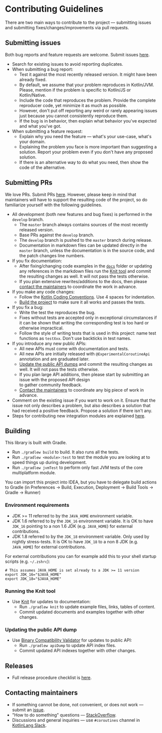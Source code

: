 # Contributing Guidelines

There are two main ways to contribute to the project &mdash; submitting issues and submitting 
fixes/changes/improvements via pull requests.

## Submitting issues

Both bug reports and feature requests are welcome.
Submit issues [here](https://github.com/Kotlin/kotlinx.coroutines/issues).

* Search for existing issues to avoid reporting duplicates.
* When submitting a bug report:
  * Test it against the most recently released version. It might have been already fixed.
  * By default, we assume that your problem reproduces in Kotlin/JVM. Please, mention if the problem is
    specific to Kotlin/JS or Kotlin/Native. 
  * Include the code that reproduces the problem. Provide the complete reproducer code, yet minimize it as much as possible.
  * However, don't put off reporting any weird or rarely appearing issues just because you cannot consistently 
    reproduce them.
  * If the bug is in behavior, then explain what behavior you've expected and what you've got.  
* When submitting a feature request:
  * Explain why you need the feature &mdash; what's your use-case, what's your domain.
  * Explaining the problem you face is more important than suggesting a solution. 
    Report your problem even if you don't have any proposed solution.
  * If there is an alternative way to do what you need, then show the code of the alternative.

## Submitting PRs

We love PRs. Submit PRs [here](https://github.com/Kotlin/kotlinx.coroutines/pulls).
However, please keep in mind that maintainers will have to support the resulting code of the project,
so do familiarize yourself with the following guidelines. 

* All development (both new features and bug fixes) is performed in the `develop` branch.
  * The `master` branch always contains sources of the most recently released version.
  * Base PRs against the `develop` branch.
  * The `develop` branch is pushed to the `master` branch during release.
  * Documentation in markdown files can be updated directly in the `master` branch, 
    unless the documentation is in the source code, and the patch changes line numbers.
* If you fix documentation:
  * After fixing/changing code examples in the [`docs`](docs) folder or updating any references in the markdown files
    run the [Knit tool](#running-the-knit-tool) and commit the resulting changes as well. 
    It will not pass the tests otherwise.
  * If you plan extensive rewrites/additions to the docs, then please [contact the maintainers](#contacting-maintainers)
    to coordinate the work in advance.    
* If you make any code changes:
  * Follow the [Kotlin Coding Conventions](https://kotlinlang.org/docs/reference/coding-conventions.html). 
    Use 4 spaces for indentation.
  * [Build the project](#building) to make sure it all works and passes the tests.
* If you fix a bug:
  * Write the test the reproduces the bug.
  * Fixes without tests are accepted only in exceptional circumstances if it can be shown that writing the 
    corresponding test is too hard or otherwise impractical.
  * Follow the style of writing tests that is used in this project: 
    name test functions as `testXxx`. Don't use backticks in test names.
* If you introduce any new public APIs:
  * All new APIs must come with documentation and tests.
  * All new APIs are initially released with `@ExperimentalCoroutineApi` annotation and are graduated later.
  * [Update the public API dumps](#updating-the-public-api-dump) and commit the resulting changes as well. 
    It will not pass the tests otherwise.
  * If you plan large API additions, then please start by submitting an issue with the proposed API design  
    to gather community feedback.
  * [Contact the maintainers](#contacting-maintainers) to coordinate any big piece of work in advance.
* Comment on the existing issue if you want to work on it. Ensure that the issue not only describes a problem,
  but also describes a solution that had received a positive feedback. Propose a solution if there isn't any.
* Steps for contributing new integration modules are explained [here](integration/README.md#Contributing).

## Building

This library is built with Gradle. 

* Run `./gradlew build` to build. It also runs all the tests.
* Run `./gradlew <module>:test` to test the module you are looking at to speed 
  things up during development.
* Run `./gradlew jvmTest` to perform only fast JVM tests of the core multiplatform module.
   
You can import this project into IDEA, but you have to delegate build actions
to Gradle (in Preferences -> Build, Execution, Deployment -> Build Tools -> Gradle -> Runner)

### Environment requirements

* JDK >= 11 referred to by the `JAVA_HOME` environment variable.
* JDK 1.6 referred to by the `JDK_16` environment variable. 
  It is OK to have `JDK_16` pointing to a non 1.6 JDK (e.g. `JAVA_HOME`) for external contributions.
* JDK 1.8 referred to by the `JDK_18` environment variable. Only used by nightly stress-tests. 
  It is OK to have `JDK_18` to a non 8 JDK (e.g. `JAVA_HOME`) for external contributions.
  
For external contributions you can for example add this to your shell startup scripts (e.g. `~/.zshrc`):
```shell
# This assumes JAVA_HOME is set already to a JDK >= 11 version
export JDK_16="$JAVA_HOME"
export JDK_18="$JAVA_HOME"
```

### Running the Knit tool

* Use [Knit](https://github.com/Kotlin/kotlinx-knit/blob/master/README.md) for updates to documentation:
  * Run `./gradlew knit` to update example files, links, tables of content.
  * Commit updated documents and examples together with other changes.

### Updating the public API dump

* Use [Binary Compatibility Validator](https://github.com/Kotlin/binary-compatibility-validator/blob/master/README.md) for updates to public API:
  * Run `./gradlew apiDump` to update API index files. 
  * Commit updated API indexes together with other changes.

## Releases

* Full release procedure checklist is [here](RELEASE.md).

## Contacting maintainers

* If something cannot be done, not convenient, or does not work &mdash; submit an [issue](#submitting-issues).
* "How to do something" questions &mdash; [StackOverflow](https://stackoverflow.com).
* Discussions and general inquiries &mdash; use `#coroutines` channel in [KotlinLang Slack](https://kotl.in/slack).
